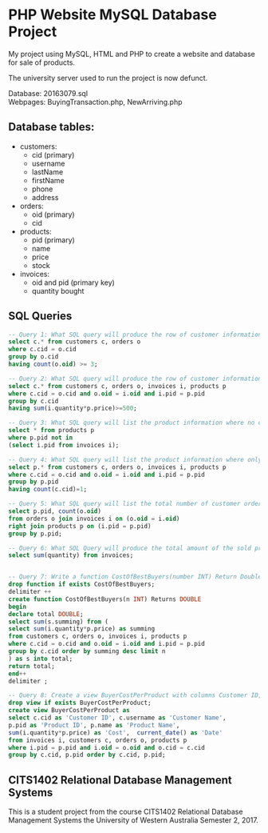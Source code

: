 # PHP Website MySQL Database Project

My project using MySQL, HTML and PHP to create a website and database for sale of products. 

The university server used to run the project is now defunct. 

Database: 20163079.sql  
Webpages: BuyingTransaction.php, NewArriving.php

## Database tables:
* customers:
	* cid (primary)
	* username
	* lastName
	* firstName
	* phone
	* address
* orders:
	* oid (primary)
	* cid
* products:
	* pid (primary)
	* name
	* price
	* stock
* invoices:
	* oid and pid (primary key)
	* quantity bought

## SQL Queries
``` SQL
-- Query 1: What SQL query will produce the row of customer information who have made three or more successful orders from this shop?
select c.* from customers c, orders o
where c.cid = o.cid
group by o.cid
having count(o.oid) >= 3;

-- Query 2: What SQL query will produce the row of customer information who have spent $500 or more in total in this shop?
select c.* from customers c, orders o, invoices i, products p 
where c.cid = o.cid and o.oid = i.oid and i.pid = p.pid 
group by c.cid 
having sum(i.quantity*p.price)>=500;

-- Query 3: What SQL query will list the product information where no customers bought this product before?
select * from products p
where p.pid not in 
(select i.pid from invoices i);

-- Query 4: What SQL query will list the product information where only one customer bought this product before?
select p.* from customers c, orders o, invoices i, products p 
where c.cid = o.cid and o.oid = i.oid and i.pid = p.pid 
group by p.pid 
having count(c.cid)=1;

-- Query 5: What SQL query will list the total number of customer orders per product in the database?
select p.pid, count(o.oid) 
from orders o join invoices i on (o.oid = i.oid)
right join products p on (i.pid = p.pid) 
group by p.pid;

-- Query 6: What SQL Query will produce the total amount of the sold products in the database?
select sum(quantity) from invoices;


-- Query 7: Write a function CostOfBestBuyers(number INT) Return Double that returns the total price of the top number of customers who spent in this shop. For instance, if number =5, the returned price is the total cost of the 5 customers who spent the most in this shop.
drop function if exists CostOfBestBuyers;
delimiter ++
create function CostOfBestBuyers(n INT) Returns DOUBLE
begin
declare total DOUBLE;
select sum(s.summing) from (
select sum(i.quantity*p.price) as summing 
from customers c, orders o, invoices i, products p  
where c.cid = o.cid and o.oid = i.oid and i.pid = p.pid  
group by c.cid order by summing desc limit n
) as s into total;
return total;
end++
delimiter ;

-- Query 8: Create a view BuyerCostPerProduct with columns Customer ID, Customer Name, Product ID, Product Name, Date which provides a more accessible way for the DB user to run queries regarding customers and products. The date is the time to produce the view. In other words, the virtual table view maintains each buyer’s cost for each product by a view generation date. 
drop view if exists BuyerCostPerProduct;
create view BuyerCostPerProduct as 
select c.cid as 'Customer ID', c.username as 'Customer Name',
p.pid as 'Product ID', p.name as 'Product Name', 
sum(i.quantity*p.price) as 'Cost',  current_date() as 'Date'
from invoices i, customers c, orders o, products p 
where i.pid = p.pid and i.oid = o.oid and o.cid = c.cid 
group by c.cid, p.pid order by c.cid, p.pid;
```

## CITS1402 Relational Database Management Systems
This is a student project from the course CITS1402  Relational Database Management Systems the University of Western Australia Semester 2, 2017. 

